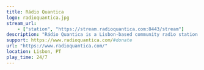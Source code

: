 ```yaml
---
title: Rádio Quantica
logo: radioquantica.jpg
stream_url:
    - ["station", "https://stream.radioquantica.com:8443/stream"]
description: "Rádio Quantica is a Lisbon-based community radio station established in 2015."
support: https://www.radioquantica.com/#donate
url: "https://www.radioquantica.com/"
location: Lisbon, PT
play_time: 24/7
---
```



